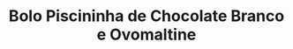 ---
title: Bolo Piscininha de Chocolate Branco e Ovomaltine
description: 
category: Bolos
subcategory: Piscininha
flavor: Chocolate Branco com Ovomaltine
price: 35
---